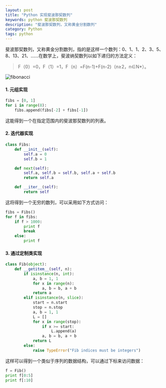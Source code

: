 ```yaml
---
layout: post
title: "Python 实现斐波那契数列"
keywords: python 斐波那契数列
description: "斐波那契数列，又称黄金分割数列"
category: Python
tags: python
---
```


斐波那契数列，又称黄金分割数列，指的是这样一个数列：0、1、1、2、3、5、8、13、21、……在数学上，斐波纳契数列以如下递归的方法定义：

> F（0）=0，F（1）=1，F（n）=F(n-1)+F(n-2)（n≥2，n∈N*）。

![fibonacci](http://ww4.sinaimg.cn/mw690/c3c88275gw1f3rqlz6b76j20ma0dtaei.jpg)

#### 1. 元组实现

```python
fibs = [0, 1]
for i in range(8):
    fibs.append(fibs[-2] + fibs[-1])
```

这能得到一个在指定范围内的斐波那契数列的列表。

#### 2. 迭代器实现

```python
class Fibs:
    def __init__(self):
        self.a = 0
        self.b = 1

    def next(self):
        self.a, self.b = self.b, self.a + self.b
        return self.a

    def __iter__(self):
        return self
```

这将得到一个无穷的数列，可以采用如下方式访问：

```python
fibs = Fibs()
for f in fibs:
    if f > 1000:
        print f
        break
    else:
        print f
```

#### 3. 通过定制类实现

```python
class Fib(object):
    def __getitem__(self, n):
        if isinstance(n, int):
            a, b = 1, 1
            for x in range(n):
                a, b = b, a + b
            return a
        elif isinstance(n, slice):
            start = n.start
            stop = n.stop
            a, b = 1, 1
            L = []
            for x in range(stop):
                if x >= start:
                    L.append(a)
                a, b = b, a + b
            return L
        else:
            raise TypeError("Fib indices must be integers")
```

这样可以得到一个类似于序列的数据结构，可以通过下标来访问数据：

```python
f = Fib()
print f[0:5]
print f[:10]
```
